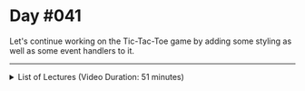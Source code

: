 # Day #041
Let's continue working on the Tic-Tac-Toe game by adding some styling as well as some event handlers to it.

---

<details>
    <summary>List of Lectures (Video Duration: 51 minutes)</summary>
    <ul>
        <li>Adding Styling For The Game Configuration Area</li>
        <li>Styling The Game Board</li>
        <li>Adding JavaScript, Script Files & First Event Listeners</li>
        <li>Showing & Hiding The Configuration Modal (Overlay)</li>
    </ul>
</details>